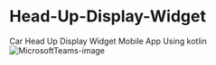 # Head-Up-Display-Widget
Car Head Up Display Widget Mobile App Using kotlin
![MicrosoftTeams-image](https://user-images.githubusercontent.com/20471147/168742384-8e67a694-711c-4f14-a79b-191416572f44.png)
